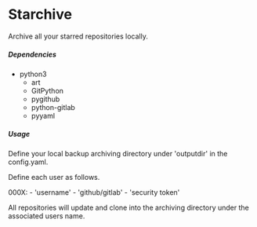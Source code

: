 # Starchive

Archive all your starred repositories locally.

##### Dependencies

- python3
    - art
    - GitPython
    - pygithub
    - python-gitlab
    - pyyaml

##### Usage

Define your local backup archiving directory under 'outputdir' in the config.yaml.

Define each user as follows.

  000X:
    - 'username'
    - 'github/gitlab'
    - 'security token'

All repositories will update and clone into the archiving directory under the associated users name.